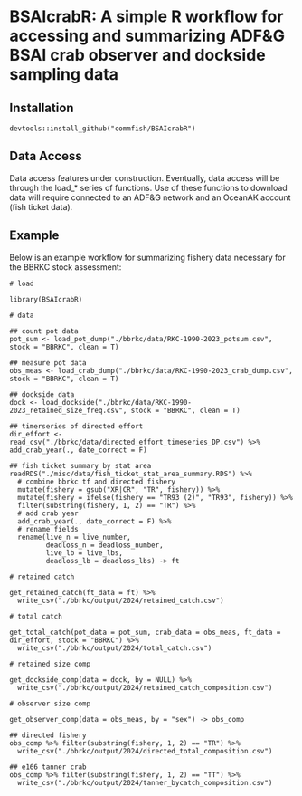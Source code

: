# BSAIcrabR: A simple R workflow for accessing and summarizing ADF\&G BSAI crab observer and dockside sampling data

## Installation
```{r}
devtools::install_github("commfish/BSAIcrabR")
```

## Data Access
Data access features under construction. Eventually, data access will be through the load_* series of functions. Use of these functions to download data will require connected to an ADF\&G network and an OceanAK account (fish ticket data).

## Example
Below is an example workflow for summarizing fishery data necessary for the BBRKC stock assessment:

```{r}
# load 

library(BSAIcrabR)

# data 

## count pot data
pot_sum <- load_pot_dump("./bbrkc/data/RKC-1990-2023_potsum.csv", stock = "BBRKC", clean = T)

## measure pot data
obs_meas <- load_crab_dump("./bbrkc/data/RKC-1990-2023_crab_dump.csv", stock = "BBRKC", clean = T)

## dockside data
dock <- load_dockside("./bbrkc/data/RKC-1990-2023_retained_size_freq.csv", stock = "BBRKC", clean = T)

## timerseries of directed effort
dir_effort <- read_csv("./bbrkc/data/directed_effort_timeseries_DP.csv") %>% add_crab_year(., date_correct = F)

## fish ticket summary by stat area
readRDS("./misc/data/fish_ticket_stat_area_summary.RDS") %>%
  # combine bbrkc tf and directed fishery
  mutate(fishery = gsub("XR|CR", "TR", fishery)) %>%
  mutate(fishery = ifelse(fishery == "TR93 (2)", "TR93", fishery)) %>%
  filter(substring(fishery, 1, 2) == "TR") %>%
  # add crab year
  add_crab_year(., date_correct = F) %>%
  # rename fields
  rename(live_n = live_number,
         deadloss_n = deadloss_number,
         live_lb = live_lbs,
         deadloss_lb = deadloss_lbs) -> ft

# retained catch 

get_retained_catch(ft_data = ft) %>%
  write_csv("./bbrkc/output/2024/retained_catch.csv")

# total catch

get_total_catch(pot_data = pot_sum, crab_data = obs_meas, ft_data = dir_effort, stock = "BBRKC") %>%
  write_csv("./bbrkc/output/2024/total_catch.csv")

# retained size comp 

get_dockside_comp(data = dock, by = NULL) %>%
  write_csv("./bbrkc/output/2024/retained_catch_composition.csv")

# observer size comp 

get_observer_comp(data = obs_meas, by = "sex") -> obs_comp

## directed fishery
obs_comp %>% filter(substring(fishery, 1, 2) == "TR") %>%
  write_csv("./bbrkc/output/2024/directed_total_composition.csv")

## e166 tanner crab
obs_comp %>% filter(substring(fishery, 1, 2) == "TT") %>%
  write_csv("./bbrkc/output/2024/tanner_bycatch_composition.csv")

```
